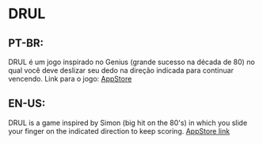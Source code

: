 # DRUL

## PT-BR:
DRUL é um jogo inspirado no Genius (grande sucesso na década de 80) no qual você deve deslizar seu dedo na direção indicada para continuar vencendo.
Link para o jogo: [AppStore](https://itunes.apple.com/br/app/drul/id1224634626?l=en&mt=8)

## EN-US:
DRUL is a game inspired by Simon (big hit on the 80's) in which you slide your finger on the indicated direction to keep scoring.
[AppStore link](https://itunes.apple.com/br/app/drul/id1224634626?l=en&mt=8)
